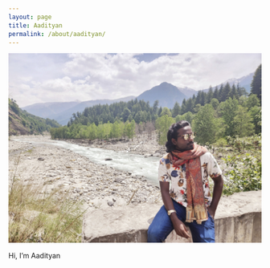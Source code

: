```yaml
---
layout: page
title: Aadityan
permalink: /about/aadityan/
---
```

![Aadityan](/assets/images/aadityan.jpg)

Hi, I’m Aadityan  

